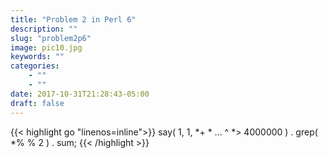 ```yaml
---
title: "Problem 2 in Perl 6"
description: ""
slug: "problem2p6"
image: pic10.jpg
keywords: ""
categories: 
    - ""
    - ""
date: 2017-10-31T21:28:43-05:00
draft: false
---
```

{{< highlight go  "linenos=inline">}}
say( 1, 1, *+ * ... ^ *> 4000000 ) . grep( *% % 2 ) . sum;
{{< /highlight >}}
